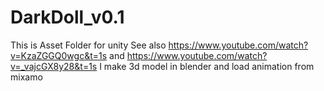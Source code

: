 # DarkDoll_v0.1
This is Asset Folder for unity
See also https://www.youtube.com/watch?v=KzaZGGQ0wgc&t=1s
and https://www.youtube.com/watch?v=_vajcGX8y28&t=1s
I make 3d model in blender and load animation from mixamo
